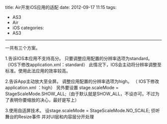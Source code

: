 ﻿title: Air开发iOS应用的适配
date: 2012-09-17 11:15 
tags: 
- AS3
- Air
- iOS
categories:
- AS3
---

一共有三个方案。

1.告诉IOS本应用不支持高分。
只要调整应用配置的分辨率选项为standard。 
（IOS下修改application.xml：<requestedDisplayResolution>standard</requestedDisplayResolution>）
此情况下，IOS会主动将分辨率调整至标准。使用此法应用的效率较高。

2.告诉App主动放大至全屏。
调整应用配置的分辨率选项为high。
（ IOS下修改application.xml ：<requestedDisplayResolution>high</requestedDisplayResolution>）
另外要设置
stage.scaleMode = StageScaleMode.SHOW_ALL;（由于默认就是SHOW_ALL，不设亦可。不过为了表明你要缩放的决心，最好是写上）

3.使用自适屏技术。
设stage.scaleMode = StageScaleMode.NO_SCALE; 
侦听舞台的Resize事件 
并对UI层和内容层分开处理
